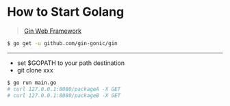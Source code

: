 # How to Start Golang 

> [Gin Web Framework](https://github.com/gin-gonic/gin) 

```sh
$ go get -u github.com/gin-gonic/gin
```

---

- set $GOPATH to your path destination
- git clone xxx

```sh 
$ go run main.go
# curl 127.0.0.1:8080/packageA -X GET
# curl 127.0.0.1:8080/packageB -X GET
```
